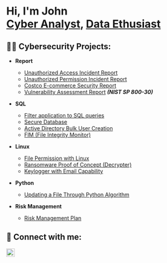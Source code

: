 <h1>Hi, I'm John <br/><a href="https://github.com/LloydJI">Cyber Analyst</a>, <a href="https://www.linkedin.com/in/john-olajire/">Data Ethusiast</a></h1>

<h2>👨‍💻 Cybersecurity Projects:</h2>

- <b>Report</b>
  - [Unauthorized Access Incident Report](https://docs.google.com/document/d/1W3P5U9ZbJTpxJGSGB920JpgjN78HPDPgXh21U0brKXM/edit?usp=sharing)
  - [Unauthorized Permission Incident Report](https://docs.google.com/document/d/1RQG4dEua97PBuLfis8Juzg6011pd-Vt7n0xudLNTr0I/edit?usp=sharing&resourcekey=0-VO5rqpUAeiDlyS_eai_tug)
  - [Costco E-commerce Security Report](https://docs.google.com/document/d/18ial405RbswtcrTRh9vttXhlZ4A3HlXK2c9XKknNE_s/edit?usp=sharing)
  - [Vulnerability Assessment Report](https://docs.google.com/document/d/1Q3pqjUq-BJkTXmdT7xvfY3OzsV1nh8gdg7c8mIp7UzE/edit?usp=sharing) <b><i>(NIST SP 800-30)</b></i>
- <b>SQL</b>
  - [Filter application to SQL queries](https://docs.google.com/document/d/1_RqwYpinMoRLL5QQ_xpvluKSs6auC1ZnA5-h_XiRkY4/edit?usp=sharing)
  - [Secure Database](https://docs.google.com/document/d/1ONd53qg1oJdtEY8BIolNo0gH1p6UuMwUysG0_ld1k6Q/edit?usp=sharing)
  - [Active Directory Bulk User Creation](https://github.com/joshmadakor1/AD_PS)
  - [FIM (File Integrity Monitor)](https://github.com/joshmadakor1/PowerShell-Integrity-FIM)
- <b>Linux</b>
  - [File Permission with Linux](https://docs.google.com/document/d/1EmWmvhScgmEUKnBO2GS9tUWAwFCH3GN41OS2eOln-4o/edit?usp=sharing)
  - [Ransomware Proof of Concept (Decrypter)](https://github.com/joshmadakor1/DecrypterPOC)
  - [Keylogger with Email Capability](https://github.com/joshmadakor1/Key-Logger-With-Email)
- <b>Python</b>
  - [Updating a File Through Python Algorithm](https://docs.google.com/document/d/1iXzTRAZDUTiRlI0G6nQzGD1HvPG8ZzQgT662ej2RB-M/edit?usp=sharing&resourcekey=0-DnkNrN_nPdE8apEuUsdC9w)
 
- <b>Risk Management</b>
  - [Risk Management Plan](https://docs.google.com/document/d/1Z-OhWeucMFnQTj-nIrXO9x-Luf6VuuBlONIujDKMAso/edit?usp=sharing)

<h2> 🤳 Connect with me:</h2>


[<img align="left" alt="John-olajire | LinkedIn" width="22px" src="https://cdn.jsdelivr.net/npm/simple-icons@v3/icons/linkedin.svg" />][linkedin]


[linkedin]: https://linkedin.com/in/john-olajire

<!--
**joshmadakor1/joshmadakor1** is a ✨ _special_ ✨ repository because its `README.md` (this file) appears on your GitHub profile.

Here are some ideas to get you started:

- 🔭 I’m currently working on ...
- 🌱 I’m currently learning ...
- 👯 I’m looking to collaborate on ...
- 🤔 I’m looking for help with ...
- 💬 Ask me about ...
- 📫 How to reach me: ...
- 😄 Pronouns: ...
- ⚡ Fun fact: ...
-->
